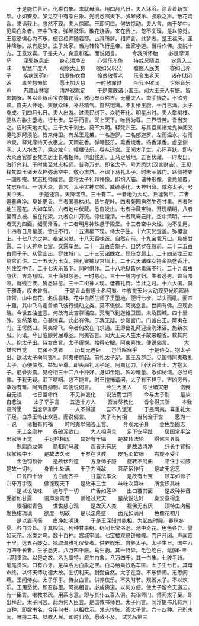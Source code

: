 <!-- { "loadSidebar": true } -->
　　于是能仁菩萨。化乘白象。来就母胎。用四月八日。夫人沐浴。涂香着新衣毕。小如安身。梦见空中有乘白象。光明悉照天下。弹琴鼓乐。弦歌之声。散花烧香。来诣我上。忽然不现。夫人惊寤。王即问曰。何故惊动。夫人言。向于梦中。见乘白象者。空中飞来。弹琴鼓乐。散花烧香。来在我上。忽不复现。是以惊觉。王意恐惧心为不乐。便召相师随若耶。占其所梦。相师言。此梦者。是王福庆。圣神降胎。故有是梦。生子处家。当为转轮飞行皇帝。出家学道。当得作佛。度脱十方。王意欢喜。于是夫人。身意和雅。而说偈言。
　　今我所怀胎　　必是摩诃萨
　　淫邪嫉恚止　　身心清净安
　　心常乐布施　　持戒忍精进
　　定意入三昧　　智慧广度人
　　观察大王身　　敬如父以兄
　　瞻愍人民类　　亦如己赤子
　　疾病医药疗　　饥寒施衣食
　　怜贫敬尊老　　乐令生老灭
　　诸在狱闭系　　毒苦愁怖恼
　　愿王加大慈　　一时赦罪过
　　今我不欲闻　　世俗音乐声
　　志趣山林宴　　清净寂默定
　　于是粟散诸小国王。闻大王夫人有娠。皆来朝贺。各以金银珍宝衣被花香。敬心奉贡称吉。无量夫人。举手攘之。不欲劳烦。自夫人怀妊。天献众味。补益精气。自然饱满。不复飨王厨。十月已满。太子身成。到四月七日。夫人出游。过流民树下。众花开化。明星出时。夫人攀树枝。便从右胁生堕地。行七步。举手而言。天上天下。唯我为尊。三界皆苦。吾当安之。应时天地大动。三千大千刹土。莫不大明。释梵四王。与其官属诸龙鬼神阅叉揵陀罗阿须伦。皆来侍卫。有龙王兄弟。一名迦罗。二名郁迦罗。左雨温水。右雨冷泉。释梵摩持天衣裹之。天雨花香。弹琴鼓乐。熏香烧香。捣香泽香。虚空侧塞。夫人抱太子。乘交龙车。幢幡伎乐。导从还宫。王闻太子生。心怀喜跃。即与大众百官群臣梵志居士长者相师。俱出往迎。王马足触地。五百伏藏。一时发出。海行兴利。于时集至梵志相师。普称万岁。即名太子。号为悉达(汉言财吉)。王见释梵四王诸天龙神弥满空中。敬心肃然。不识下马礼太子。时未至城门。路侧神庙一国所宗。梵志相师咸言。宜将太子礼拜神像。即抱入庙。诸神形像。皆悉颠覆。梵志相师。一切大众。皆言。太子实神实妙。威德感化。天神归命。咸称太子。号天中天。
　　于是还宫。天降瑞应。三十有二。一者地为大动。丘墟皆平。二者道巷自净。臭处更香。三者国界枯树。皆生花叶。四者苑园自然生奇甘果。五者陆地生莲花。大如车轮。六者地中伏藏。悉自发出。七者中藏宝物。开现精明。八者箧笥衣被。被在柁架。九者众川万流。停住澄清。十者风霁云除。空中清明。十一者天为四面。细雨泽香。十二者明月神珠悬于殿堂。十三者空中火烛。为不复用。十四者日月星辰。皆住不行。十五沸星下现。侍太子生。十六天梵宝盖。弥覆宫上。十七八方之神。奉宝来献。十八天百味饭。自然在前。十九宝瓮万口。悬盛甘露。二十天神牵七宝。交露车至。二十一五百白象子。自然罗在殿前。二十二五百白师子子。从雪山出。罗住城门。二十三天诸婇女。现伎女肩上。二十四诸龙王女绕宫而住。二十五天万玉女。把孔雀拂现宫墙上。二十六天诸婇女持金瓶盛香汁。列住空中侍。二十七天乐皆下。同时俱作。二十八地狱皆休毒痛不行。二十九毒虫隐伏。吉鸟翔鸣。三十渔猎怨恶。一时慈心。三十一境内孕妇。生者悉男。聋盲喑哑。癃残百疾。皆悉除愈。三十二树神人现。低首礼侍。当此之时。十六大国。莫不雅奇。叹未曾有。
　　于是香山有道士名阿夷。中夜觉天地大动观见光明晖赫非常。山中有花。名优昙钵。花中自然生师子王堕地。便行七步。举头而吼。面四十里。其中飞鸟走兽蜎飞蚑行蠕动之类。莫不慑伏。阿夷念言。世间有佛。应现此瑞。今世五浊盛恶。何故有此吉祥瑞应。天晓飞到迦维卫国。未及国城。四十里外。忽然落地。心甚惊喜。此必有佛。于我无疑。步诣宫门。门监白王。阿夷在门。王愕然曰。阿夷常飞。今者何故在门求通。王即出礼拜迎澡洗沐浴。施新衣服。问讯。今日临顾劳屈尊圣。阿夷答言。闻大王夫人生太子故来瞻省。敕其内人。抱太子出。侍女白言。太子疲懈。始得安眠。阿夷喜悦。便说偈言。
　　大雄常自觉　　觉诸不觉者
　　历劫无睡卧　　岂当眠寐乎
　　于是侍女。抱太子出。欲以太子向阿夷礼。阿夷便惊起。前礼太子足。国王及群臣。见国师阿夷敬礼太子。心便悚然。益知至尊。即头面礼太子足。阿夷猛力。回伏百壮士。方抱太子。筋骨委震。见奇相三十二八十种好。身如金刚。殊妙难量。悉如秘谶。必当成佛。于我无疑。泪下哽咽。悲不能言。时王惶怖请问。太子有不祥乎。吉凶愿告。幸勿有难。阿夷自抑制。即便说偈言。
　　今生大圣人　　除世诸灾患
　　伤我自无福　　七日当命终
　　不见神变化　　说法雨世间
　　今与太子别　　是故自悲泣
　　太子举手言　　五道十方人
　　吾当尽教化　　皆令得其所
　　本我意所愿　　当度萨和萨
　　一人不得道　　吾不入泥洹
　　于是阿夷。喜重礼太子足。白净王怖止欢喜。而说偈言。
　　太子有何相　　当何治于世
　　愿为一一说　　诸相有何福
　　时阿夷以偈答王言。
　　今观太子身　　金色坚固志
　　无上金刚杵　　舂破淫欲山
　　大人相满具　　足下安平趾
　　居国常平治　　出家等正觉
　　手足轮相现　　其好有千辐
　　是故转法轮　　得佛三界尊
　　鹿腨而龙髀　　隐相阴马藏
　　观者无有厌　　是故法清净
　　纤长手臂指　　软掌鞔中里
　　是故法久长　　千岁在世教
　　皮毛柔软细　　右旋不受尘
　　金色钩锁骨　　是故伏外道
　　方身师子臆　　旋转不阿曲
　　平住手过膝　　是故一切礼
　　身有七处满　　千子力当敌
　　菩萨宿作行　　是故无怨恶
　　口含四十齿　　方白而齐平
　　甘露法率众　　是故有七宝
　　颊车如师子　　四牙万字现
　　佛德现天下　　是故丰三世
　　味味次第味　　所食识其味
　　是以设法味　　施与于一切
　　广舌如莲华　　出口覆其面
　　是故种种音　　受者如甘露
　　语声哀鸾音　　诵经过梵天
　　是故说法时　　身安意得定
　　眼相绀青色　　世世慈心观
　　是故天人类　　视佛无有厌
　　顶特生肉髻　　发色绀琉璃
　　欲度一切故　　是以法隆盛
　　面光如满月　　色像花初开
　　是以眉间毫　　白净如明珠
　　于是王深知其能相。为起四时殿。春秋冬夏。各自异处。于其殿前。列种甘果树。树间七宝浴池。池中奇花。色色各异。譬如天花。水类之鸟。数十百种。宫城牢固。七宝楼观悬铃幡幢。门户开闭。声闻四十里。选五百妓女。择取温雅礼仪备者。供养娱乐。育养太子。太子生日。国中八万四千长者。生子悉男。八万四千厩。马生驹。其一特异。毛色绝白。髦[肆-聿+葛]贯珠。以是之故。名为骞特。厩生白象。八万四千。其一白象。七肢平跱。髦尾贯珠。口有六牙。是故名为白象之宝。白马给乘奴名车匿。太子生七日。其母命终。以怀天师功德大故。生忉利天。封受自然。太子在宫。不乐愦闹。志思闲燕。王问侍女。太子乐乎。侍女白言。供养伎乐。不失时节。观省太子。不以欢乐。王用愁忧。即召群臣。阿夷相言。必成佛道。以何方便。使太子留令无道志。有一臣言。唯教书疏。用系志意。即与其仆五百人俱。共诣师门。师闻太子至。即出拜迎。太子问言。此为何人臣言。是国教书师也。太子问言。阎浮提书凡有六十四种。即数书名。今用何书。以相教示。梵志惶怖。答太子言。六十四种。己所未闻。唯持二书。以教人民。即时归命。愿赦不及。
试艺品第三
